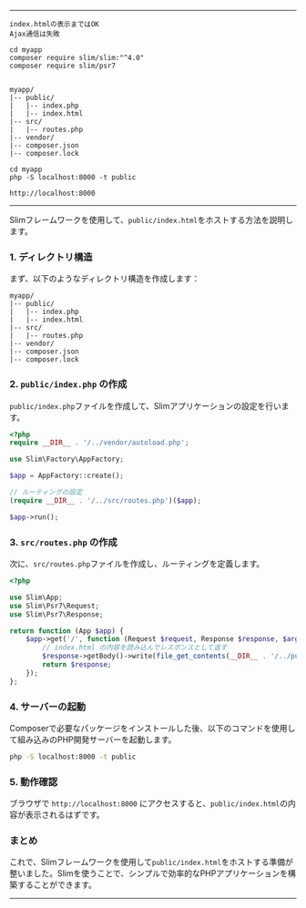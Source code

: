 
---
```
index.htmlの表示まではOK
Ajax通信は失敗
```
```
cd myapp
composer require slim/slim:"^4.0"
composer require slim/psr7


myapp/
|-- public/
|   |-- index.php
|   |-- index.html
|-- src/
|   |-- routes.php
|-- vendor/
|-- composer.json
|-- composer.lock

cd myapp
php -S localhost:8000 -t public

http://localhost:8000

```

---

Slimフレームワークを使用して、`public/index.html`をホストする方法を説明します。

### 1. ディレクトリ構造

まず、以下のようなディレクトリ構造を作成します：

```
myapp/
|-- public/
|   |-- index.php
|   |-- index.html
|-- src/
|   |-- routes.php
|-- vendor/
|-- composer.json
|-- composer.lock
```

### 2. `public/index.php` の作成

`public/index.php`ファイルを作成して、Slimアプリケーションの設定を行います。

```php
<?php
require __DIR__ . '/../vendor/autoload.php';

use Slim\Factory\AppFactory;

$app = AppFactory::create();

// ルーティングの設定
(require __DIR__ . '/../src/routes.php')($app);

$app->run();
```

### 3. `src/routes.php` の作成

次に、`src/routes.php`ファイルを作成し、ルーティングを定義します。

```php
<?php

use Slim\App;
use Slim\Psr7\Request;
use Slim\Psr7\Response;

return function (App $app) {
    $app->get('/', function (Request $request, Response $response, $args) {
        // index.html の内容を読み込んでレスポンスとして返す
        $response->getBody()->write(file_get_contents(__DIR__ . '/../public/index.html'));
        return $response;
    });
};
```

### 4. サーバーの起動

Composerで必要なパッケージをインストールした後、以下のコマンドを使用して組み込みのPHP開発サーバーを起動します。

```bash
php -S localhost:8000 -t public
```

### 5. 動作確認

ブラウザで `http://localhost:8000` にアクセスすると、`public/index.html`の内容が表示されるはずです。

### まとめ

これで、Slimフレームワークを使用して`public/index.html`をホストする準備が整いました。Slimを使うことで、シンプルで効率的なPHPアプリケーションを構築することができます。

---
